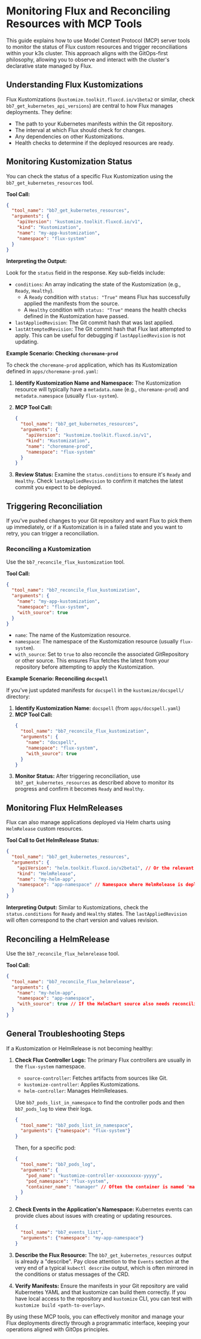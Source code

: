 # Monitoring Flux and Reconciling Resources with MCP Tools

This guide explains how to use Model Context Protocol (MCP) server tools to monitor the status of Flux custom resources and trigger reconciliations within your k3s cluster. This approach aligns with the GitOps-first philosophy, allowing you to observe and interact with the cluster's declarative state managed by Flux.

## Understanding Flux Kustomizations

Flux Kustomizations (`kustomize.toolkit.fluxcd.io/v1beta2` or similar, check `bb7_get_kubernetes_api_versions`) are central to how Flux manages deployments. They define:
- The path to your Kubernetes manifests within the Git repository.
- The interval at which Flux should check for changes.
- Any dependencies on other Kustomizations.
- Health checks to determine if the deployed resources are ready.

## Monitoring Kustomization Status

You can check the status of a specific Flux Kustomization using the `bb7_get_kubernetes_resources` tool.

**Tool Call:**
```json
{
  "tool_name": "bb7_get_kubernetes_resources",
  "arguments": {
    "apiVersion": "kustomize.toolkit.fluxcd.io/v1",
    "kind": "Kustomization",
    "name": "my-app-kustomization",
    "namespace": "flux-system"
  }
}
```

**Interpreting the Output:**

Look for the `status` field in the response. Key sub-fields include:
- `conditions`: An array indicating the state of the Kustomization (e.g., `Ready`, `Healthy`).
  - A `Ready` condition with `status: "True"` means Flux has successfully applied the manifests from the source.
  - A `Healthy` condition with `status: "True"` means the health checks defined in the Kustomization have passed.
- `lastAppliedRevision`: The Git commit hash that was last applied.
- `lastAttemptedRevision`: The Git commit hash that Flux last attempted to apply. This can be useful for debugging if `lastAppliedRevision` is not updating.

**Example Scenario: Checking `choremane-prod`**

To check the `choremane-prod` application, which has its Kustomization defined in `apps/choremane-prod.yaml`:

1.  **Identify Kustomization Name and Namespace:**
    The Kustomization resource will typically have a `metadata.name` (e.g., `choremane-prod`) and `metadata.namespace` (usually `flux-system`).

2.  **MCP Tool Call:**
    ```json
    {
      "tool_name": "bb7_get_kubernetes_resources",
      "arguments": {
        "apiVersion": "kustomize.toolkit.fluxcd.io/v1",
        "kind": "Kustomization",
        "name": "choremane-prod",
        "namespace": "flux-system"
      }
    }
    ```

3.  **Review Status:**
    Examine the `status.conditions` to ensure it's `Ready` and `Healthy`. Check `lastAppliedRevision` to confirm it matches the latest commit you expect to be deployed.

## Triggering Reconciliation

If you've pushed changes to your Git repository and want Flux to pick them up immediately, or if a Kustomization is in a failed state and you want to retry, you can trigger a reconciliation.

### Reconciling a Kustomization

Use the `bb7_reconcile_flux_kustomization` tool.

**Tool Call:**
```json
{
  "tool_name": "bb7_reconcile_flux_kustomization",
  "arguments": {
    "name": "my-app-kustomization",
    "namespace": "flux-system",
    "with_source": true
  }
}
```
- `name`: The name of the Kustomization resource.
- `namespace`: The namespace of the Kustomization resource (usually `flux-system`).
- `with_source`: Set to `true` to also reconcile the associated GitRepository or other source. This ensures Flux fetches the latest from your repository before attempting to apply the Kustomization.

**Example Scenario: Reconciling `docspell`**

If you've just updated manifests for `docspell` in the `kustomize/docspell/` directory:

1.  **Identify Kustomization Name:** `docspell` (from `apps/docspell.yaml`)
2.  **MCP Tool Call:**
    ```json
    {
      "tool_name": "bb7_reconcile_flux_kustomization",
      "arguments": {
        "name": "docspell",
        "namespace": "flux-system",
        "with_source": true
      }
    }
    ```
3.  **Monitor Status:** After triggering reconciliation, use `bb7_get_kubernetes_resources` as described above to monitor its progress and confirm it becomes `Ready` and `Healthy`.

## Monitoring Flux HelmReleases

Flux can also manage applications deployed via Helm charts using `HelmRelease` custom resources.

**Tool Call to Get HelmRelease Status:**
```json
{
  "tool_name": "bb7_get_kubernetes_resources",
  "arguments": {
    "apiVersion": "helm.toolkit.fluxcd.io/v2beta1", // Or the relevant API version
    "kind": "HelmRelease",
    "name": "my-helm-app",
    "namespace": "app-namespace" // Namespace where HelmRelease is deployed
  }
}
```

**Interpreting Output:**
Similar to Kustomizations, check the `status.conditions` for `Ready` and `Healthy` states. The `lastAppliedRevision` will often correspond to the chart version and values revision.

## Reconciling a HelmRelease

Use the `bb7_reconcile_flux_helmrelease` tool.

**Tool Call:**
```json
{
  "tool_name": "bb7_reconcile_flux_helmrelease",
  "arguments": {
    "name": "my-helm-app",
    "namespace": "app-namespace",
    "with_source": true // If the HelmChart source also needs reconciliation
  }
}
```

## General Troubleshooting Steps

If a Kustomization or HelmRelease is not becoming healthy:

1.  **Check Flux Controller Logs:**
    The primary Flux controllers are usually in the `flux-system` namespace.
    - `source-controller`: Fetches artifacts from sources like Git.
    - `kustomize-controller`: Applies Kustomizations.
    - `helm-controller`: Manages HelmReleases.

    Use `bb7_pods_list_in_namespace` to find the controller pods and then `bb7_pods_log` to view their logs.
    ```json
    {
      "tool_name": "bb7_pods_list_in_namespace",
      "arguments": {"namespace": "flux-system"}
    }
    ```
    Then, for a specific pod:
    ```json
    {
      "tool_name": "bb7_pods_log",
      "arguments": {
        "pod_name": "kustomize-controller-xxxxxxxxx-yyyyy",
        "pod_namespace": "flux-system",
        "container_name": "manager" // Often the container is named 'manager'
      }
    }
    ```

2.  **Check Events in the Application's Namespace:**
    Kubernetes events can provide clues about issues with creating or updating resources.
    ```json
    {
      "tool_name": "bb7_events_list",
      "arguments": {"namespace": "my-app-namespace"}
    }
    ```

3.  **Describe the Flux Resource:**
    The `bb7_get_kubernetes_resources` output is already a "describe". Pay close attention to the `Events` section at the very end of a typical `kubectl describe` output, which is often mirrored in the conditions or status messages of the CRD.

4.  **Verify Manifests:**
    Ensure the manifests in your Git repository are valid Kubernetes YAML and that kustomize can build them correctly. If you have local access to the repository and `kustomize` CLI, you can test with `kustomize build <path-to-overlay>`.

By using these MCP tools, you can effectively monitor and manage your Flux deployments directly through a programmatic interface, keeping your operations aligned with GitOps principles.
